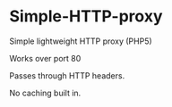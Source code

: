 Simple-HTTP-proxy
=================

Simple lightweight HTTP proxy (PHP5)

Works over port 80

Passes through HTTP headers.

No caching built in.
